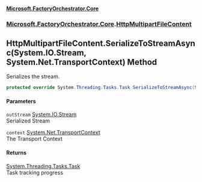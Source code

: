 #### [Microsoft.FactoryOrchestrator.Core](./Microsoft-FactoryOrchestrator-Core.md 'Microsoft.FactoryOrchestrator.Core')
### [Microsoft.FactoryOrchestrator.Core](./Microsoft-FactoryOrchestrator-Core.md 'Microsoft.FactoryOrchestrator.Core').[HttpMultipartFileContent](./Microsoft-FactoryOrchestrator-Core-HttpMultipartFileContent.md 'Microsoft.FactoryOrchestrator.Core.HttpMultipartFileContent')
## HttpMultipartFileContent.SerializeToStreamAsync(System.IO.Stream, System.Net.TransportContext) Method
Serializes the stream.  
```csharp
protected override System.Threading.Tasks.Task SerializeToStreamAsync(System.IO.Stream outStream, System.Net.TransportContext context);
```
#### Parameters
<a name='Microsoft-FactoryOrchestrator-Core-HttpMultipartFileContent-SerializeToStreamAsync(System-IO-Stream_System-Net-TransportContext)-outStream'></a>
`outStream` [System.IO.Stream](https://docs.microsoft.com/en-us/dotnet/api/System.IO.Stream 'System.IO.Stream')  
Serialized Stream  
  
<a name='Microsoft-FactoryOrchestrator-Core-HttpMultipartFileContent-SerializeToStreamAsync(System-IO-Stream_System-Net-TransportContext)-context'></a>
`context` [System.Net.TransportContext](https://docs.microsoft.com/en-us/dotnet/api/System.Net.TransportContext 'System.Net.TransportContext')  
The Transport Context  
  
#### Returns
[System.Threading.Tasks.Task](https://docs.microsoft.com/en-us/dotnet/api/System.Threading.Tasks.Task 'System.Threading.Tasks.Task')  
Task tracking progress  
